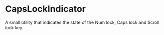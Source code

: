 # CapsLockIndicator
A small utility that indicates the state of the Num lock, Caps lock and Scroll lock key.
